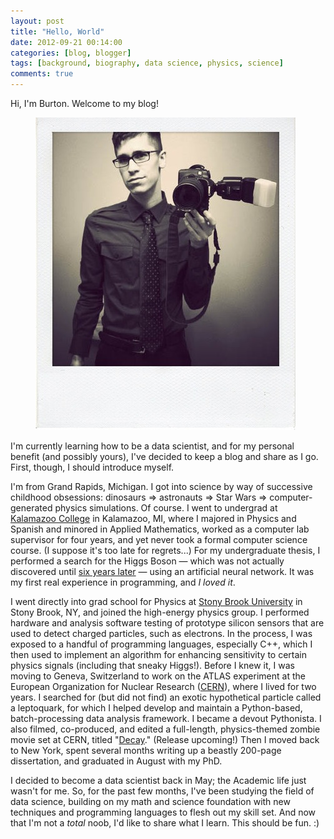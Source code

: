 ```yaml
---
layout: post
title: "Hello, World"
date: 2012-09-21 00:14:00
categories: [blog, blogger]
tags: [background, biography, data science, physics, science]
comments: true
---
```


Hi, I'm Burton. Welcome to my blog!

<figure>
  <img src="/assets/images/2012-09-21-wedding-photog-selfie.jpg" alt="2012-09-21-wedding-photog-selfie.jpg" class="halfw">
</figure>

I'm currently learning how to be a data scientist, and for my personal benefit (and possibly yours), I've decided to keep a blog and share as I go. First, though, I should introduce myself.

I'm from Grand Rapids, Michigan. I got into science by way of successive childhood obsessions: dinosaurs => astronauts => Star Wars => computer-generated physics simulations. Of course. I went to undergrad at [Kalamazoo College](http://www.kzoo.edu/) in Kalamazoo, MI, where I majored in Physics and Spanish and minored in Applied Mathematics, worked as a computer lab supervisor for four years, and yet never took a formal computer science course. (I suppose it's too late for regrets...) For my undergraduate thesis, I performed a search for the Higgs Boson — which was not actually discovered until [six years later](http://www.nytimes.com/2012/07/05/science/cern-physicists-may-have-discovered-higgs-boson-particle.html) — using an artificial neural network. It was my first real experience in programming, and _I loved it_.

I went directly into grad school for Physics at [Stony Brook University](http://www.stonybrook.edu/) in Stony Brook, NY, and joined the high-energy physics group. I performed hardware and analysis software testing of prototype silicon sensors that are used to detect charged particles, such as electrons. In the process, I was exposed to a handful of programming languages, especially C++, which I then used to implement an algorithm for enhancing sensitivity to certain physics signals (including that sneaky Higgs!). Before I knew it, I was moving to Geneva, Switzerland to work on the ATLAS experiment at the European Organization for Nuclear Research ([CERN](http://cern.ch/)), where I lived for two years. I searched for (but did not find) an exotic hypothetical particle called a leptoquark, for which I helped develop and maintain a Python-based, batch-processing data analysis framework. I became a devout Pythonista. I also filmed, co-produced, and edited a full-length, physics-themed zombie movie set at CERN, titled "[Decay](http://www.decayfilm.com/)." (Release upcoming!) Then I moved back to New York, spent several months writing up a beastly 200-page dissertation, and graduated in August with my PhD.

I decided to become a data scientist back in May; the Academic life just wasn't for me. So, for the past few months, I've been studying the field of data science, building on my math and science foundation with new techniques and programming languages to flesh out my skill set. And now that I'm not a _total_ noob, I'd like to share what I learn. This should be fun. :)
